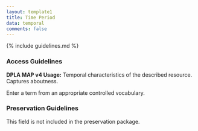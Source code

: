```yaml
---
layout: template1
title: Time Period
data: temporal
comments: false
---
```


{% include guidelines.md %}

### Access Guidelines

**DPLA MAP v4 Usage:** Temporal characteristics of the described resource. Captures aboutness.

Enter a term from an appropriate controlled vocabulary.

### Preservation Guidelines

This field is not included in the preservation package.
